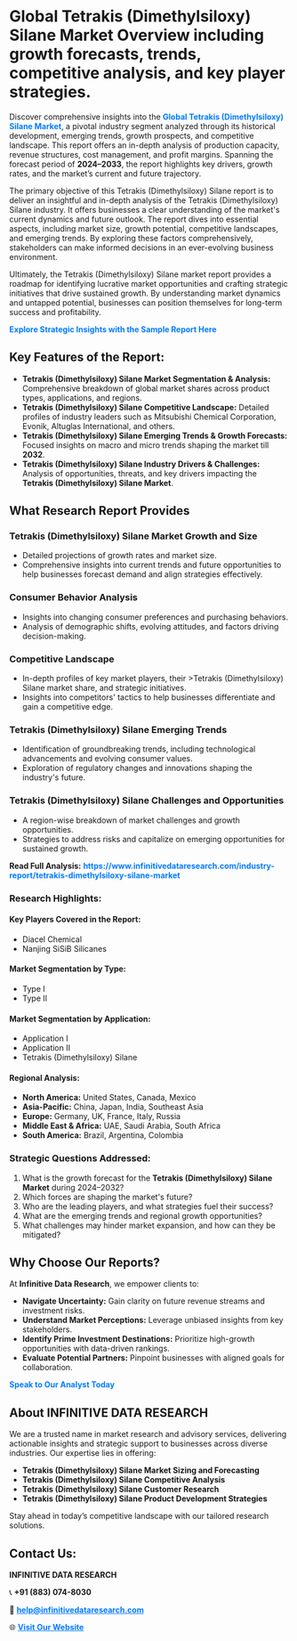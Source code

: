 <h1>Global Tetrakis (Dimethylsiloxy) Silane Market Overview including growth forecasts, trends, competitive analysis, and key player strategies.</h1>
<p>
Discover comprehensive insights into the 
<a href="https://www.infinitivedataresearch.com/industry-report/tetrakis-dimethylsiloxy-silane-market" rel="dofollow" style="color: #007BFF; text-decoration: none;"><strong>Global Tetrakis (Dimethylsiloxy) Silane Market</strong></a>, a pivotal industry segment analyzed through its historical development, emerging trends, growth prospects, and competitive landscape. This report offers an in-depth analysis of production capacity, revenue structures, cost management, and profit margins. Spanning the forecast period of <strong>2024–2033</strong>, the report highlights key drivers, growth rates, and the market’s current and future trajectory.
</p>
<p>
The primary objective of this Tetrakis (Dimethylsiloxy) Silane report is to deliver an insightful and in-depth analysis of the Tetrakis (Dimethylsiloxy) Silane industry. It offers businesses a clear understanding of the market's current dynamics and future outlook. The report dives into essential aspects, including market size, growth potential, competitive landscapes, and emerging trends. By exploring these factors comprehensively, stakeholders can make informed decisions in an ever-evolving business environment.
</p>
<p>
Ultimately, the Tetrakis (Dimethylsiloxy) Silane market report provides a roadmap for identifying lucrative market opportunities and crafting strategic initiatives that drive sustained growth. By understanding market dynamics and untapped potential, businesses can position themselves for long-term success and profitability.
</p>
<p>
<a href="https://www.infinitivedataresearch.com/request-sample/reportId=102019" style="color: #007BFF; text-decoration: none;"><strong>Explore Strategic Insights with the Sample Report Here</strong></a>
</p>

<h2>Key Features of the Report:</h2>
<ul>
<li><strong>Tetrakis (Dimethylsiloxy) Silane Market Segmentation & Analysis:</strong> Comprehensive breakdown of global market shares across product types, applications, and regions.</li>
<li><strong>Tetrakis (Dimethylsiloxy) Silane Competitive Landscape:</strong> Detailed profiles of industry leaders such as Mitsubishi Chemical Corporation, Evonik, Altuglas International, and others.</li>
<li><strong>Tetrakis (Dimethylsiloxy) Silane Emerging Trends & Growth Forecasts:</strong> Focused insights on macro and micro trends shaping the market till <strong>2032</strong>.</li>
<li><strong>Tetrakis (Dimethylsiloxy) Silane Industry Drivers & Challenges:</strong> Analysis of opportunities, threats, and key drivers impacting the <strong>Tetrakis (Dimethylsiloxy) Silane Market</strong>.</li>
</ul>

<h2>What Research Report Provides</h2>
<h3>Tetrakis (Dimethylsiloxy) Silane Market Growth and Size</h3>
<ul>
<li>Detailed projections of growth rates and market size.</li>
<li>Comprehensive insights into current trends and future opportunities to help businesses forecast demand and align strategies effectively.</li>
</ul>

<h3>Consumer Behavior Analysis</h3>
<ul>
<li>Insights into changing consumer preferences and purchasing behaviors.</li>
<li>Analysis of demographic shifts, evolving attitudes, and factors driving decision-making.</li>
</ul>

<h3>Competitive Landscape</h3>
<ul>
<li>In-depth profiles of key market players, their >Tetrakis (Dimethylsiloxy) Silane market share, and strategic initiatives.</li>
<li>Insights into competitors' tactics to help businesses differentiate and gain a competitive edge.</li>
</ul>

<h3>Tetrakis (Dimethylsiloxy) Silane Emerging Trends</h3>
<ul>
<li>Identification of groundbreaking trends, including technological advancements and evolving consumer values.</li>
<li>Exploration of regulatory changes and innovations shaping the industry's future.</li>
</ul>

<h3>Tetrakis (Dimethylsiloxy) Silane Challenges and Opportunities</h3>
<ul>
<li>A region-wise breakdown of market challenges and growth opportunities.</li>
<li>Strategies to address risks and capitalize on emerging opportunities for sustained growth.</li>
</ul>
<p><strong>Read Full Analysis:</strong> <a href="https://www.infinitivedataresearch.com/industry-report/tetrakis-dimethylsiloxy-silane-market" rel="dofollow" style="color: #007BFF; text-decoration: none;"><strong>https://www.infinitivedataresearch.com/industry-report/tetrakis-dimethylsiloxy-silane-market</strong></a></p>
<h3>Research Highlights:</h3>
<h4>Key Players Covered in the Report:</h4>
<ul><li>Diacel Chemical</li><li>Nanjing SiSiB Silicanes</li></ul>
<h4>Market Segmentation by Type:</h4>
<ul><li>Type I</li><li>Type II</li></ul>
<h4>Market Segmentation by Application:</h4>
<ul><li>Application I</li><li>Application II</li><li>Tetrakis (Dimethylsiloxy) Silane</li></ul>

<h4>Regional Analysis:</h4>
<ul>
<li><strong>North America:</strong> United States, Canada, Mexico</li>
<li><strong>Asia-Pacific:</strong> China, Japan, India, Southeast Asia</li>
<li><strong>Europe:</strong> Germany, UK, France, Italy, Russia</li>
<li><strong>Middle East & Africa:</strong> UAE, Saudi Arabia, South Africa</li>
<li><strong>South America:</strong> Brazil, Argentina, Colombia</li>
</ul>

<h3>Strategic Questions Addressed:</h3>
<ol>
<li>What is the growth forecast for the <strong>Tetrakis (Dimethylsiloxy) Silane Market</strong> during 2024–2032?</li>
<li>Which forces are shaping the market's future?</li>
<li>Who are the leading players, and what strategies fuel their success?</li>
<li>What are the emerging trends and regional growth opportunities?</li>
<li>What challenges may hinder market expansion, and how can they be mitigated?</li>
</ol>

<h2>Why Choose Our Reports?</h2>
<p>At <strong>Infinitive Data Research</strong>, we empower clients to:</p>
<ul>
<li><strong>Navigate Uncertainty:</strong> Gain clarity on future revenue streams and investment risks.</li>
<li><strong>Understand Market Perceptions:</strong> Leverage unbiased insights from key stakeholders.</li>
<li><strong>Identify Prime Investment Destinations:</strong> Prioritize high-growth opportunities with data-driven rankings.</li>
<li><strong>Evaluate Potential Partners:</strong> Pinpoint businesses with aligned goals for collaboration.</li>
</ul>
<p><a href="https://www.infinitivedataresearch.com/industry-report/tetrakis-dimethylsiloxy-silane-market" rel="dofollow" style="color: #007BFF; text-decoration: none;"><strong>Speak to Our Analyst Today</strong></a></p>

<h2>About INFINITIVE DATA RESEARCH</h2>
<p>We are a trusted name in market research and advisory services, delivering actionable insights and strategic support to businesses across diverse industries. Our expertise lies in offering:</p>
<ul>
<li><strong>Tetrakis (Dimethylsiloxy) Silane Market Sizing and Forecasting</strong></li>
<li><strong>Tetrakis (Dimethylsiloxy) Silane Competitive Analysis</strong></li>
<li><strong>Tetrakis (Dimethylsiloxy) Silane Customer Research</strong></li>
<li><strong>Tetrakis (Dimethylsiloxy) Silane Product Development Strategies</strong></li>
</ul>
<p>Stay ahead in today’s competitive landscape with our tailored research solutions.</p>

<h2>Contact Us:</h2>
<p><strong>INFINITIVE DATA RESEARCH</strong></p>
<p>📞 <strong>+91 (883) 074-8030</strong></p>
<p>📧 <strong><a href="mailto:help@infinitivedataresearch.com" style="color: #007BFF;">help@infinitivedataresearch.com</a></strong></p>
<p>🌐 <strong><a href="https://www.infinitivedataresearch.com" rel="dofollow" style="color: #007BFF;">Visit Our Website</a></strong></p>